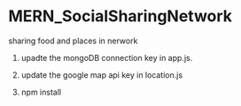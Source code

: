 # MERN_SocialSharingNetwork
sharing food and places in nerwork

1. upadte the mongoDB connection key in app.js.

2. update the google map api key in location.js

3. npm install
